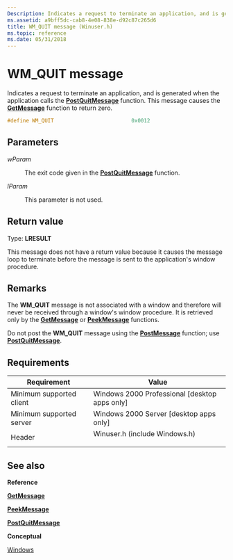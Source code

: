 ```yaml
---
Description: Indicates a request to terminate an application, and is generated when the application calls the PostQuitMessage function. This message causes the GetMessage function to return zero.
ms.assetid: a9bff5dc-cab8-4e08-838e-d92c87c265d6
title: WM_QUIT message (Winuser.h)
ms.topic: reference
ms.date: 05/31/2018
---
```


# WM\_QUIT message

Indicates a request to terminate an application, and is generated when the application calls the [**PostQuitMessage**](/windows/win32/api/winuser/nf-winuser-postquitmessage) function. This message causes the [**GetMessage**](/windows/win32/api/winuser/nf-winuser-getmessage) function to return zero.


```C++
#define WM_QUIT                         0x0012
```



## Parameters

<dl> <dt>

*wParam* 
</dt> <dd>

The exit code given in the [**PostQuitMessage**](/windows/win32/api/winuser/nf-winuser-postquitmessage) function.

</dd> <dt>

*lParam* 
</dt> <dd>

This parameter is not used.

</dd> </dl>

## Return value

Type: **LRESULT**

This message does not have a return value because it causes the message loop to terminate before the message is sent to the application's window procedure.

## Remarks

The **WM\_QUIT** message is not associated with a window and therefore will never be received through a window's window procedure. It is retrieved only by the [**GetMessage**](/windows/win32/api/winuser/nf-winuser-getmessage) or [**PeekMessage**](/windows/win32/api/winuser/nf-winuser-peekmessagea) functions.

Do not post the **WM\_QUIT** message using the [**PostMessage**](/windows/win32/api/winuser/nf-winuser-postmessagea) function; use [**PostQuitMessage**](/windows/win32/api/winuser/nf-winuser-postquitmessage).

## Requirements



| Requirement | Value |
|-------------------------------------|----------------------------------------------------------------------------------------------------------|
| Minimum supported client<br/> | Windows 2000 Professional \[desktop apps only\]<br/>                                               |
| Minimum supported server<br/> | Windows 2000 Server \[desktop apps only\]<br/>                                                     |
| Header<br/>                   | <dl> <dt>Winuser.h (include Windows.h)</dt> </dl> |



## See also

<dl> <dt>

**Reference**
</dt> <dt>

[**GetMessage**](/windows/win32/api/winuser/nf-winuser-getmessage)
</dt> <dt>

[**PeekMessage**](/windows/win32/api/winuser/nf-winuser-peekmessagea)
</dt> <dt>

[**PostQuitMessage**](/windows/win32/api/winuser/nf-winuser-postquitmessage)
</dt> <dt>

**Conceptual**
</dt> <dt>

[Windows](windows.md)
</dt> </dl>

 

 
